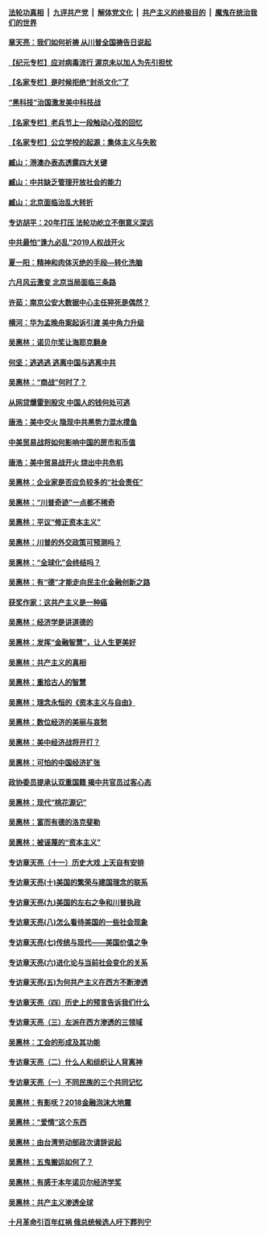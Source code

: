 

####  [法轮功真相](../../../../basic/blob/master/README.md?t=07031302) &nbsp;|&nbsp; [九评共产党](../../../../9ping.md/blob/master/README.md?t=07031302) &nbsp;|&nbsp; [解体党文化](../../../../jtdwh.md/blob/master/README.md?t=07031302)  &nbsp;|&nbsp; [共产主义的终极目的](../../../../gczydzjmd.md/blob/master/README.md?t=07031302) &nbsp;|&nbsp; [魔鬼在统治我们的世界](../../../../mgztzwmdsj.md/blob/master/README.md?t=07031302) 

#### [章天亮：我们如何祈祷 从川普全国祷告日说起](../pages/nsc423/n11944627.md?t=07031302) 

#### [【纪元专栏】应对病毒流行 渥京未以加人为先引担忧](../pages/nsc423/n11875714.md?t=07031302) 

#### [【名家专栏】是时候拒绝“封杀文化”了](../pages/nsc423/n11814093.md?t=07031302) 

#### [“黑科技”治国激发美中科技战](../pages/nsc423/n11638056.md?t=07031302) 

#### [【名家专栏】老兵节上一段触动心弦的回忆](../pages/nsc423/n11646016.md?t=07031302) 

#### [【名家专栏】公立学校的起源：集体主义与失败](../pages/nsc423/n11601833.md?t=07031302) 

#### [臧山：港澳办表态透露四大关键](../pages/nsc423/n11421628.md?t=07031302) 

#### [臧山：中共缺乏管理开放社会的能力](../pages/nsc423/n11407457.md?t=07031302) 

#### [臧山：北京面临治乱大转折](../pages/nsc423/n11406895.md?t=07031302) 

#### [专访胡平：20年打压 法轮功屹立不倒意义深远](../pages/nsc423/n11398800.md?t=07031302) 

#### [中共最怕“逢九必乱”2019人权战开火](../pages/nsc423/n11385248.md?t=07031302) 

#### [夏一阳：精神和肉体灭绝的手段—转化洗脑](../pages/nsc423/n11368250.md?t=07031302) 

#### [六月风云激变 北京当局面临三条路](../pages/nsc423/n11313668.md?t=07031302) 

#### [许茹：南京公安大数据中心主任猝死是偶然？](../pages/nsc423/n11064744.md?t=07031302) 

#### [横河：华为孟晚舟案起诉引渡 美中角力升级](../pages/nsc423/n11027230.md?t=07031302) 

#### [吴惠林：诺贝尔奖让海耶克翻身](../pages/nsc423/n10890049.md?t=07031302) 

#### [何坚：逃逃逃 逃离中国与逃离中共](../pages/nsc423/n10592891.md?t=07031302) 

#### [吴惠林：“商战”何时了？](../pages/nsc423/n10573558.md?t=07031302) 

#### [从网贷爆雷到股灾 中国人的钱何处可逃](../pages/nsc423/n10572800.md?t=07031302) 

#### [唐浩：美中交火 隐现中共黑势力混水摸鱼](../pages/nsc423/n10544040.md?t=07031302) 

#### [中美贸易战将如何影响中国的房市和币值](../pages/nsc423/n10543697.md?t=07031302) 

#### [唐浩：美中贸易战开火 烧出中共危机](../pages/nsc423/n10540126.md?t=07031302) 

#### [吴惠林：企业家是否应负较多的“社会责任”](../pages/nsc423/n10535022.md?t=07031302) 

#### [吴惠林：“川普奇迹”一点都不稀奇](../pages/nsc423/n10512808.md?t=07031302) 

#### [吴惠林：平议“修正资本主义”](../pages/nsc423/n10495724.md?t=07031302) 

#### [吴惠林：川普的外交政策可预测吗？](../pages/nsc423/n10462387.md?t=07031302) 

#### [吴惠林：“全球化”会终结吗？](../pages/nsc423/n10452838.md?t=07031302) 

#### [吴惠林：有“德”才能走向民主化金融创新之路](../pages/nsc423/n10432292.md?t=07031302) 

#### [获奖作家：这共产主义是一种癌](../pages/nsc423/n10431541.md?t=07031302) 

#### [吴惠林：经济学是讲道德的](../pages/nsc423/n10398014.md?t=07031302) 

#### [吴惠林：发挥“金融智慧”，让人生更美好](../pages/nsc423/n10375019.md?t=07031302) 

#### [吴惠林：共产主义的真相](../pages/nsc423/n10351394.md?t=07031302) 

#### [吴惠林：重拾古人的智慧](../pages/nsc423/n10337691.md?t=07031302) 

#### [吴惠林：理念永恒的《资本主义与自由》](../pages/nsc423/n10316274.md?t=07031302) 

#### [吴惠林：数位经济的美丽与哀愁](../pages/nsc423/n10292946.md?t=07031302) 

#### [吴惠林：美中经济战将开打？](../pages/nsc423/n10258825.md?t=07031302) 

#### [吴惠林：可怕的中国经济扩张](../pages/nsc423/n10219147.md?t=07031302) 

#### [政协委员提承认双重国籍 揭中共官员过客心态](../pages/nsc423/n10208809.md?t=07031302) 

#### [吴惠林：现代“桃花源记”](../pages/nsc423/n10185234.md?t=07031302) 

#### [吴惠林：富而有德的洛克斐勒](../pages/nsc423/n10142264.md?t=07031302) 

#### [吴惠林：被诬蔑的“资本主义”](../pages/nsc423/n10124816.md?t=07031302) 

#### [专访章天亮（十一）历史大戏 上天自有安排](../pages/nsc423/n10094905.md?t=07031302) 

#### [专访章天亮(十)美国的繁荣与建国理念的联系](../pages/nsc423/n10094899.md?t=07031302) 

#### [专访章天亮(九)美国的左右之争和川普执政](../pages/nsc423/n10094889.md?t=07031302) 

#### [专访章天亮(八)怎么看待美国的一些社会现象](../pages/nsc423/n10094857.md?t=07031302) 

#### [专访章天亮(七)传统与现代——美国价值之争](../pages/nsc423/n10093140.md?t=07031302) 

#### [专访章天亮(六)进化论与当前社会变化的关系](../pages/nsc423/n10092036.md?t=07031302) 

#### [专访章天亮(五)为何共产主义在西方不断渗透](../pages/nsc423/n10083620.md?t=07031302) 

#### [专访章天亮（四）历史上的预言告诉我们什么](../pages/nsc423/n10083606.md?t=07031302) 

#### [专访章天亮（三）左派在西方渗透的三领域](../pages/nsc423/n10081115.md?t=07031302) 

#### [吴惠林：工会的形成及其功能](../pages/nsc423/n10080633.md?t=07031302) 

#### [专访章天亮（二）什么人和组织让人背离神](../pages/nsc423/n10076637.md?t=07031302) 

#### [专访章天亮（一）不同民族的三个共同记忆](../pages/nsc423/n10074188.md?t=07031302) 

#### [吴惠林：有影呒？2018金融泡沫大地震](../pages/nsc423/n10040534.md?t=07031302) 

#### [吴惠林：“爱情”这个东西](../pages/nsc423/n10019423.md?t=07031302) 

#### [吴惠林：由台湾劳动部政次请辞说起](../pages/nsc423/n9979679.md?t=07031302) 

#### [吴惠林：五鬼搬运如何了？](../pages/nsc423/n9925338.md?t=07031302) 

#### [吴惠林：有感于本年诺贝尔经济学奖](../pages/nsc423/n9871883.md?t=07031302) 

#### [吴惠林：共产主义渗透全球](../pages/nsc423/n9812748.md?t=07031302) 

#### [十月革命引百年红祸 俄总统候选人吁下葬列宁](../pages/nsc423/n9810182.md?t=07031302) 

